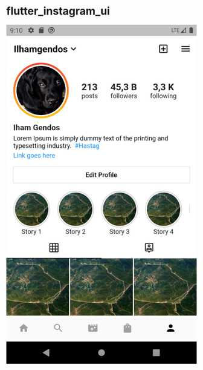 # flutter_instagram_ui
![alt text](https://github.com/Ilhambaguswicaksono/instagram_clone_flutter/blob/main/screenshot/1.png)
